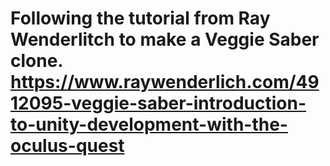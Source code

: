 # Following the tutorial from Ray Wenderlitch to make a Veggie Saber clone. https://www.raywenderlich.com/4912095-veggie-saber-introduction-to-unity-development-with-the-oculus-quest

